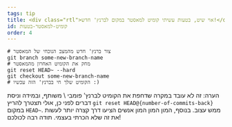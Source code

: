 ```yaml
---
tags: tip
title: <div class="rtl">אוי שיט, בטעות עשיתי קומיט למאסטר במקום לברנץ' חדש!</div>
id: קומיט-למאסטר-בטעות
order: 4
---
```

<div class="rtl">

```git
# צור ברנץ' חדש מהמצב הנוכחי של המאסטר
git branch some-new-branch-name
# מחק את הקומיט האחרון מהמאסטר
git reset HEAD~ --hard
git checkout some-new-branch-name
# הקומיט שלך חי בברנץ' הזה עכשיו :)
```


הערה: זה לא עובד במקרה שדחפת את הקומיט לברנץ' פומבי \ משותף, ובמידה וניסת דברים לפני כן, אולי תצטרך להריץ
`git reset HEAD@{number-of-commits-back}`
במקום 
`HEAD~`.
ממש עצוב.
בנוסף, המון המון המון אנשים הציעו דרך קצרה יותר לעשות את זה שלא הכרתי בעצמי. תודה רבה לכולכם!
</div>